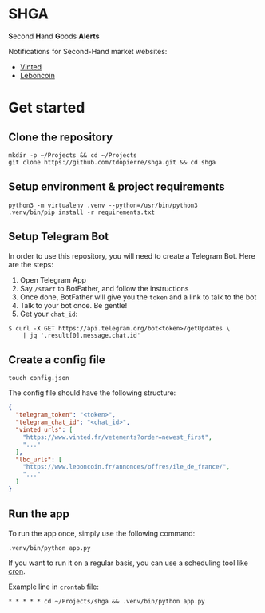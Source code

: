 # SHGA
**S**econd **H**and **G**oods **Alerts**

Notifications for Second-Hand market websites:
- [Vinted](https://www.vinted.fr/)
- [Leboncoin](https://www.leboncoin.fr/)

# Get started
## Clone the repository
```shell script
mkdir -p ~/Projects && cd ~/Projects
git clone https://github.com/tdopierre/shga.git && cd shga
```
## Setup environment & project requirements
```shell script
python3 -m virtualenv .venv --python=/usr/bin/python3
.venv/bin/pip install -r requirements.txt
```
## Setup Telegram Bot
In order to use this repository, you will need to create a Telegram Bot. Here are the steps:
1. Open Telegram App
2. Say `/start` to BotFather, and follow the instructions
3. Once done, BotFather will give you the `token` and a link to talk to the bot
4. Talk to your bot once. Be gentle!
5. Get your `chat_id`: 
```shell script
$ curl -X GET https://api.telegram.org/bot<token>/getUpdates \
	| jq '.result[0].message.chat.id'
```

## Create a config file
```shell script
touch config.json
```
The config file should have the following structure:
```json
{
  "telegram_token": "<token>",
  "telegram_chat_id": "<chat_id>",
  "vinted_urls": [
    "https://www.vinted.fr/vetements?order=newest_first",
    "..."
  ],
  "lbc_urls": [
    "https://www.leboncoin.fr/annonces/offres/ile_de_france/",
    "..."  
  ]
}
```


## Run the app
To run the app once, simply use the following command:
```shell script
.venv/bin/python app.py
```
If you want to run it on a regular basis, you can use a scheduling tool like [cron](https://en.wikipedia.org/wiki/Cron).

Example line in `crontab` file:

```shell script
* * * * * cd ~/Projects/shga && .venv/bin/python app.py
```
